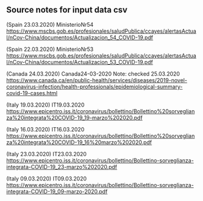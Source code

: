 Source notes for input data csv
--------------------------------

(Spain 23.03.2020)
MinisterioNr54
https://www.mscbs.gob.es/profesionales/saludPublica/ccayes/alertasActual/nCov-China/documentos/Actualizacion_54_COVID-19.pdf

(Spain 22.03.2020)
MinisterioNr53
https://www.mscbs.gob.es/profesionales/saludPublica/ccayes/alertasActual/nCov-China/documentos/Actualizacion_53_COVID-19.pdf

(Canada 24.03.2020)
Canada24-03-2020
Note: checked 25.03.2020
https://www.canada.ca/en/public-health/services/diseases/2019-novel-coronavirus-infection/health-professionals/epidemiological-summary-covid-19-cases.html

(Italy 19.03.2020)
IT19.03.2020
https://www.epicentro.iss.it/coronavirus/bollettino/Bollettino%20sorveglianza%20integrata%20COVID-19_19-marzo%202020.pdf

(Italy 16.03.2020)
IT16.03.2020
https://www.epicentro.iss.it/coronavirus/bollettino/Bollettino%20sorveglianza%20integrata%20COVID-19_16%20marzo%202020.pdf

(Italy 23.03.2020)
IT23.03.2020
https://www.epicentro.iss.it/coronavirus/bollettino/Bollettino-sorveglianza-integrata-COVID-19_23-marzo%202020.pdf

(Italy 09.03.2020)
IT09.03.2020
https://www.epicentro.iss.it/coronavirus/bollettino/Bollettino-sorveglianza-integrata-COVID-19_09-marzo-2020.pdf

  
